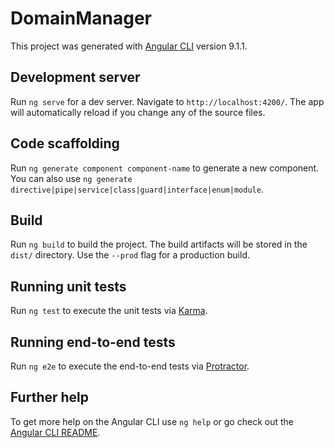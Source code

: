 # DomainManager #

This project was generated with
[Angular CLI](https://github.com/angular/angular-cli) version 9.1.1.

## Development server ##

Run `ng serve` for a dev server. Navigate to `http://localhost:4200/`.
The app will automatically reload if you change any of the source files.

## Code scaffolding ##

Run `ng generate component component-name` to generate a new component.
You can also use `ng generate directive|pipe|service|class|guard|interface|enum|module`.

## Build ##

Run `ng build` to build the project. The build artifacts will be stored
in the `dist/` directory. Use the `--prod` flag for a production build.

## Running unit tests ##

Run `ng test` to execute the unit tests via [Karma](https://karma-runner.github.io).

## Running end-to-end tests ##

Run `ng e2e` to execute the end-to-end tests via [Protractor](http://www.protractortest.org/).

## Further help ##

To get more help on the Angular CLI use `ng help` or go check out
the [Angular CLI README](https://github.com/angular/angular-cli/blob/master/README.md).
